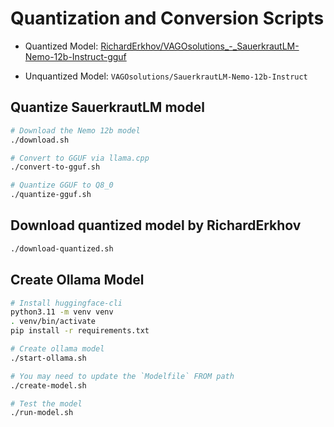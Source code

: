 # Quantization and Conversion Scripts

* Quantized Model: [RichardErkhov/VAGOsolutions_-_SauerkrautLM-Nemo-12b-Instruct-gguf](https://huggingface.co/RichardErkhov/VAGOsolutions_-_SauerkrautLM-Nemo-12b-Instruct-gguf/blob/main/SauerkrautLM-Nemo-12b-Instruct.Q8_0.gguf)

* Unquantized Model: `VAGOsolutions/SauerkrautLM-Nemo-12b-Instruct`

## Quantize SauerkrautLM model

```bash
# Download the Nemo 12b model
./download.sh

# Convert to GGUF via llama.cpp
./convert-to-gguf.sh

# Quantize GGUF to Q8_0
./quantize-gguf.sh
```
## Download quantized model by RichardErkhov

```bash
./download-quantized.sh
```

## Create Ollama Model

```bash
# Install huggingface-cli
python3.11 -m venv venv
. venv/bin/activate
pip install -r requirements.txt

# Create ollama model
./start-ollama.sh

# You may need to update the `Modelfile` FROM path
./create-model.sh

# Test the model
./run-model.sh
```
